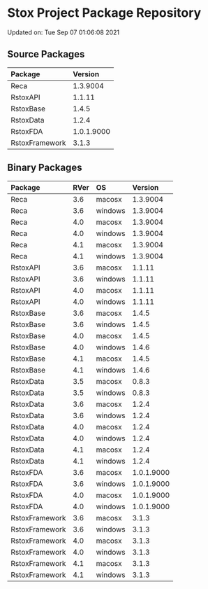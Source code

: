 # Stox Project Package Repository


Updated on: Tue Sep 07 01:06:08 2021
## Source Packages

|Package        |Version    |
|:--------------|:----------|
|Reca           |1.3.9004   |
|RstoxAPI       |1.1.11     |
|RstoxBase      |1.4.5      |
|RstoxData      |1.2.4      |
|RstoxFDA       |1.0.1.9000 |
|RstoxFramework |3.1.3      |

## Binary Packages

|Package        |RVer |OS      |Version    |
|:--------------|:----|:-------|:----------|
|Reca           |3.6  |macosx  |1.3.9004   |
|Reca           |3.6  |windows |1.3.9004   |
|Reca           |4.0  |macosx  |1.3.9004   |
|Reca           |4.0  |windows |1.3.9004   |
|Reca           |4.1  |macosx  |1.3.9004   |
|Reca           |4.1  |windows |1.3.9004   |
|RstoxAPI       |3.6  |macosx  |1.1.11     |
|RstoxAPI       |3.6  |windows |1.1.11     |
|RstoxAPI       |4.0  |macosx  |1.1.11     |
|RstoxAPI       |4.0  |windows |1.1.11     |
|RstoxBase      |3.6  |macosx  |1.4.5      |
|RstoxBase      |3.6  |windows |1.4.5      |
|RstoxBase      |4.0  |macosx  |1.4.5      |
|RstoxBase      |4.0  |windows |1.4.6      |
|RstoxBase      |4.1  |macosx  |1.4.5      |
|RstoxBase      |4.1  |windows |1.4.6      |
|RstoxData      |3.5  |macosx  |0.8.3      |
|RstoxData      |3.5  |windows |0.8.3      |
|RstoxData      |3.6  |macosx  |1.2.4      |
|RstoxData      |3.6  |windows |1.2.4      |
|RstoxData      |4.0  |macosx  |1.2.4      |
|RstoxData      |4.0  |windows |1.2.4      |
|RstoxData      |4.1  |macosx  |1.2.4      |
|RstoxData      |4.1  |windows |1.2.4      |
|RstoxFDA       |3.6  |macosx  |1.0.1.9000 |
|RstoxFDA       |3.6  |windows |1.0.1.9000 |
|RstoxFDA       |4.0  |macosx  |1.0.1.9000 |
|RstoxFDA       |4.0  |windows |1.0.1.9000 |
|RstoxFramework |3.6  |macosx  |3.1.3      |
|RstoxFramework |3.6  |windows |3.1.3      |
|RstoxFramework |4.0  |macosx  |3.1.3      |
|RstoxFramework |4.0  |windows |3.1.3      |
|RstoxFramework |4.1  |macosx  |3.1.3      |
|RstoxFramework |4.1  |windows |3.1.3      |
